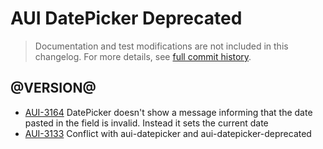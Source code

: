 # AUI DatePicker Deprecated

> Documentation and test modifications are not included in this changelog. For more details, see [full commit history](https://github.com/liferay/alloy-ui/commits/master-deprecated/src/aui-datepicker-deprecated).

## @VERSION@

* [AUI-3164](https://issues.liferay.com/browse/AUI-3164) DatePicker doesn't show a message informing that the date pasted in the field is invalid. Instead it sets the current date
* [AUI-3133](https://issues.liferay.com/browse/AUI-3133) Conflict with aui-datepicker and aui-datepicker-deprecated